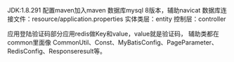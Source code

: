 JDK:1.8.291
配置maven加入maven
数据库mysql 8版本，辅助navicat
数据库连接文件：resource/application.properties
实体类层：entity
控制层：controller


应用登陆验证码部分应用redis做Key和value，value就是验证码，
辅助类都在common里面像 CommonUtil、Const、MyBatisConfig、PageParameter、RedisConfig、Responseresult等。